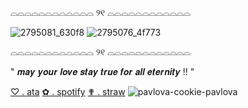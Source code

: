 ⌓⌓⌓⌓⌓⌓⌓⌓⌓⌓⌓⌓  ୨୧  ⌓⌓⌓⌓⌓⌓⌓⌓⌓⌓⌓⌓

![2795081_630f8](https://github.com/user-attachments/assets/4dacd4dc-0f3f-4d5e-8e36-3a1ee87d249a) ![2795076_4f773](https://github.com/user-attachments/assets/8a202bf5-d887-41bf-93f8-4b35e985c254)


⌓⌓⌓⌓⌓⌓⌓⌓⌓⌓⌓⌓  ୨୧  ⌓⌓⌓⌓⌓⌓⌓⌓⌓⌓⌓⌓

" 𝒎𝒂𝒚 𝒚𝒐𝒖𝒓 𝒍𝒐𝒗𝒆 𝒔𝒕𝒂𝒚 𝒕𝒓𝒖𝒆 𝒇𝒐𝒓 𝒂𝒍𝒍 𝒆𝒕𝒆𝒓𝒏𝒊𝒕𝒚 !! " 

[♡ . ata](https://sparklybow.atabook.org/) [✿ . spotify](https://open.spotify.com/user/31ocdm5ski3rvpdrdwkvserrx64y) [✟ . straw](https://heartstruckk.straw.page/) ![pavlova-cookie-pavlova](https://github.com/user-attachments/assets/a5ed423c-612c-4555-8655-02fc44e807ad)
